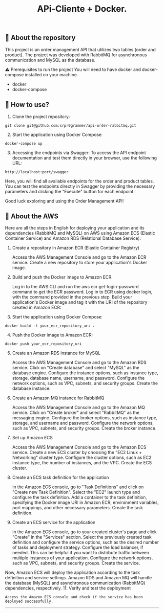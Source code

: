 <br>
<h1 align="center">
APi-Cliente + Docker.
</h1>
<br>

## 💬 About the repository

This project is an order management API that utilizes two tables (order and product). 
The project was developed with RabbitMQ for asynchronous communication and MySQL as the database.

⚠ Prerequisites to run the project You will need to have docker and docker-compose installed on your machine.
* docker
* docker-compose


## 📌 How to use?
1. Clone the project repository:
```
git clone git@github.com:srpr0grammer/api-order-rabbitmq.git
```

2. Start the application using Docker Compose:
```
docker-compose up
```

3. Accessing the endpoints via Swagger: To access the API endpoint documentation and test them directly in your browser, use the following URL:
```
http://localhost:port/swagger
```
Here, you will find all available endpoints for the order and product tables. You can test the endpoints directly in Swagger by providing the necessary parameters and clicking the "Execute" button for each endpoint.

Good luck exploring and using the Order Management API!

## 💬 About the AWS
Here are all the steps in English for deploying your application and its dependencies (RabbitMQ and MySQL) on AWS using Amazon ECS (Elastic Container Service) and Amazon RDS (Relational Database Service):
1. Create a repository in Amazon ECR (Elastic Container Registry)

   Access the AWS Management Console and go to the Amazon ECR service.
   Create a new repository to store your application's Docker image.


2. Build and push the Docker image to Amazon ECR

   Log in to the AWS CLI and run the aws ecr get-login-password command to get the ECR password.
   Log in to ECR using docker login, with the command provided in the previous step.
   Build your application's Docker image and tag it with the URI of the repository created in Amazon ECR:


3. Start the application using Docker Compose:
```
docker build -t your_ecr_repository_uri .
```
4. Push the Docker image to Amazon ECR:
```
docker push your_ecr_repository_uri
```
5. Create an Amazon RDS instance for MySQL

   Access the AWS Management Console and go to the Amazon RDS service.
   Click on "Create database" and select "MySQL" as the database engine.
   Configure the instance options, such as instance type, storage, database name, username, and password.
   Configure the network options, such as VPC, subnets, and security groups.
   Create the database instance.


6. Create an Amazon MQ instance for RabbitMQ

   Access the AWS Management Console and go to the Amazon MQ service.
   Click on "Create broker" and select "RabbitMQ" as the messaging engine.
   Configure the broker options, such as instance type, storage, and username and password.
   Configure the network options, such as VPC, subnets, and security groups.
   Create the broker instance.


7. Set up Amazon ECS

   Access the AWS Management Console and go to the Amazon ECS service.
   Create a new ECS cluster by choosing the "EC2 Linux + Networking" cluster type.
   Configure the cluster options, such as EC2 instance type, the number of instances, and the VPC.
   Create the ECS cluster.


8. Create an ECS task definition for the application

   In the Amazon ECS console, go to "Task Definitions" and click on "Create new Task Definition".
   Select the "EC2" launch type and configure the task definition.
   Add a container to the task definition, specifying the Docker image URI in Amazon ECR, environment variables, port mappings, and other necessary parameters.
   Create the task definition.


9. Create an ECS service for the application

   In the Amazon ECS console, go to your created cluster's page and click "Create" in the "Services" section.
   Select the previously created task definition and configure the service options, such as the desired number of tasks and deployment strategy.
   Configure the load balancer, if needed. This can be helpful if you want to distribute traffic between multiple instances of your application.
   Configure the network options, such as VPC, subnets, and security groups.
   Create the service.

Now, Amazon ECS will deploy the application according to the task definition and service settings. Amazon RDS and Amazon MQ will handle the database (MySQL) and asynchronous communication (RabbitMQ) dependencies, respectively.
11. Verify and test the deployment

```
Access the Amazon ECS console and check if the service has been deployed successfully.
```
   
---